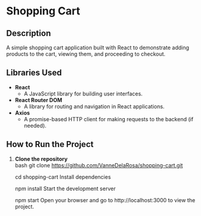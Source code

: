 # Shopping Cart

## Description
A simple shopping cart application built with React to demonstrate adding products to the cart, viewing them, and proceeding to checkout.

## Libraries Used
- **React**  
  - A JavaScript library for building user interfaces.
- **React Router DOM**  
  - A library for routing and navigation in React applications.
- **Axios**  
  - A promise-based HTTP client for making requests to the backend (if needed).

## How to Run the Project

1. **Clone the repository**  
   bash
   git clone https://github.com/VanneDelaRosa/shopping-cart.git

   cd shopping-cart
   Install dependencies
   
   npm install
   Start the development server
   
   npm start
   Open your browser and go to http://localhost:3000 to view the project.